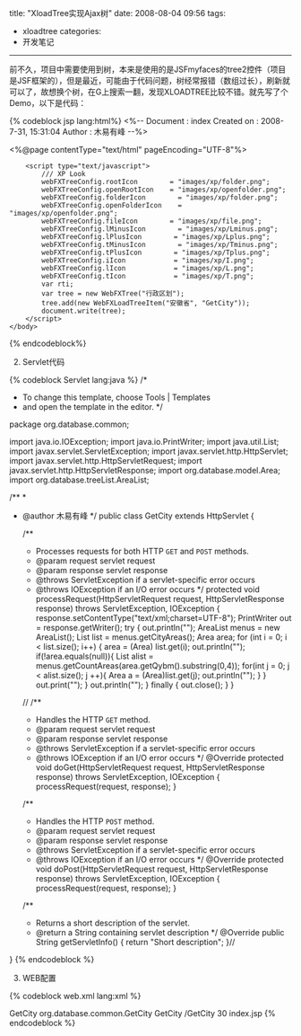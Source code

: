 title: "XloadTree实现Ajax树"
date: 2008-08-04 09:56
tags: 
- xloadtree
categories:  
- 开发笔记
---
前不久，项目中需要使用到树，本来是使用的是JSFmyfaces的tree2控件（项目是JSF框架的），但是最近，可能由于代码问题，树经常报错（数组过长），刷新就可以了，故想换个树，在G上搜索一翻，发现XLOADTREE比较不错。就先写了个Demo，以下是代码：

{% codeblock jsp lang:html%}
<%-- 
    Document   : index
    Created on : 2008-7-31, 15:31:04
    Author     : 木易有峰
--%>

<%@page contentType="text/html" pageEncoding="UTF-8"%>
<!DOCTYPE HTML PUBLIC "-//W3C//DTD HTML 4.01 Transitional//EN"
"http://www.w3.org/TR/html4/loose.dtd">

<html>
    <head>
        <meta http-equiv="Content-Type" content="text/html; charset=UTF-8">
        <script   type="text/javascript"   src="resources/xtree.js"></script>
        <script   type="text/javascript"   src="resources/xmlextras.js"></script>
        <script   type="text/javascript"   src="resources/xloadtree.js"></script>
        <link   type="text/css"   rel="stylesheet"   href="resources/xtree.css"   />
        <title>JSP Page</title>
    </head>
    <body>

        <script type="text/javascript">
            /// XP Look
            webFXTreeConfig.rootIcon        = "images/xp/folder.png";
            webFXTreeConfig.openRootIcon    = "images/xp/openfolder.png";
            webFXTreeConfig.folderIcon        = "images/xp/folder.png";
            webFXTreeConfig.openFolderIcon    = "images/xp/openfolder.png";
            webFXTreeConfig.fileIcon        = "images/xp/file.png";
            webFXTreeConfig.lMinusIcon        = "images/xp/Lminus.png";
            webFXTreeConfig.lPlusIcon        = "images/xp/Lplus.png";
            webFXTreeConfig.tMinusIcon        = "images/xp/Tminus.png";
            webFXTreeConfig.tPlusIcon        = "images/xp/Tplus.png";
            webFXTreeConfig.iIcon            = "images/xp/I.png";
            webFXTreeConfig.lIcon            = "images/xp/L.png";
            webFXTreeConfig.tIcon            = "images/xp/T.png";
            var rti;
            var tree = new WebFXTree("行政区划");
            tree.add(new WebFXLoadTreeItem("安徽省", "GetCity"));
            document.write(tree);
        </script>
    </body>
</html>
{% endcodeblock%}

2. Servlet代码

{% codeblock Servlet lang:java %}
/*
 * To change this template, choose Tools | Templates
 * and open the template in the editor.
 */

package org.database.common;

import java.io.IOException;
import java.io.PrintWriter;
import java.util.List;
import javax.servlet.ServletException;
import javax.servlet.http.HttpServlet;
import javax.servlet.http.HttpServletRequest;
import javax.servlet.http.HttpServletResponse;
import org.database.model.Area;
import org.database.treeList.AreaList;

/**
 *
 * @author 木易有峰
 */
public class GetCity extends HttpServlet {
   
    /** 
     * Processes requests for both HTTP <code>GET</code> and <code>POST</code> methods.
     * @param request servlet request
     * @param response servlet response
     * @throws ServletException if a servlet-specific error occurs
     * @throws IOException if an I/O error occurs
     */
    protected void processRequest(HttpServletRequest request, HttpServletResponse response)
    throws ServletException, IOException {
        response.setContentType("text/xml;charset=UTF-8");
        PrintWriter out = response.getWriter();
        try {
            out.println("<tree>");
            AreaList menus = new AreaList();
            List list = menus.getCityAreas();
            Area area;
           for (int i = 0; i < list.size(); i++) {
                area = (Area) list.get(i);
                out.println("<tree text='" + area.getQymc() + "'>");
                if(!area.equals(null)){
                    List alist = menus.getCountAreas(area.getQybm().substring(0,4));
                    for(int j = 0; j < alist.size(); j ++){
                        Area a = (Area)list.get(j);
                        out.println("<tree text='" + a.getQymc() + "' />");
                    }
                }
                out.print("</tree>");
            }
            out.println("</tree>");
        } finally { 
            out.close();
        }
    } 

    // <editor-fold defaultstate="collapsed" desc="HttpServlet methods. Click on the + sign on the left to edit the code.">
    /** 
     * Handles the HTTP <code>GET</code> method.
     * @param request servlet request
     * @param response servlet response
     * @throws ServletException if a servlet-specific error occurs
     * @throws IOException if an I/O error occurs
     */
    @Override
    protected void doGet(HttpServletRequest request, HttpServletResponse response)
    throws ServletException, IOException {
        processRequest(request, response);
    } 

    /** 
     * Handles the HTTP <code>POST</code> method.
     * @param request servlet request
     * @param response servlet response
     * @throws ServletException if a servlet-specific error occurs
     * @throws IOException if an I/O error occurs
     */
    @Override
    protected void doPost(HttpServletRequest request, HttpServletResponse response)
    throws ServletException, IOException {
        processRequest(request, response);
    }

    /** 
     * Returns a short description of the servlet.
     * @return a String containing servlet description
     */
    @Override
    public String getServletInfo() {
        return "Short description";
    }// </editor-fold>

}
{% endcodeblock %}

3. WEB配置

{% codeblock web.xml lang:xml %}
<?xml version="1.0" encoding="UTF-8"?>
<web-app version="2.4" xmlns="http://java.sun.com/xml/ns/javaee" xmlns:xsi="http://www.w3.org/2001/XMLSchema-instance" xsi:schemaLocation="http://java.sun.com/xml/ns/javaee http://java.sun.com/xml/ns/javaee/web-app_2_4.xsd">
    <servlet>
        <servlet-name>GetCity</servlet-name>
        <servlet-class>org.database.common.GetCity</servlet-class>
    </servlet>
    <servlet-mapping>
        <servlet-name>GetCity</servlet-name>
        <url-pattern>/GetCity</url-pattern>
    </servlet-mapping>
    <session-config>
        <session-timeout>
            30
        </session-timeout>
    </session-config>
    <welcome-file-list>
        <welcome-file>index.jsp</welcome-file>
        </welcome-file-list>
    </web-app>
{% endcodeblock %}
